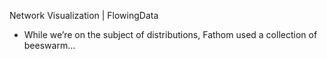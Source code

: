Network Visualization | FlowingData

- While we’re on the subject of distributions, Fathom used a collection of beeswarm…
